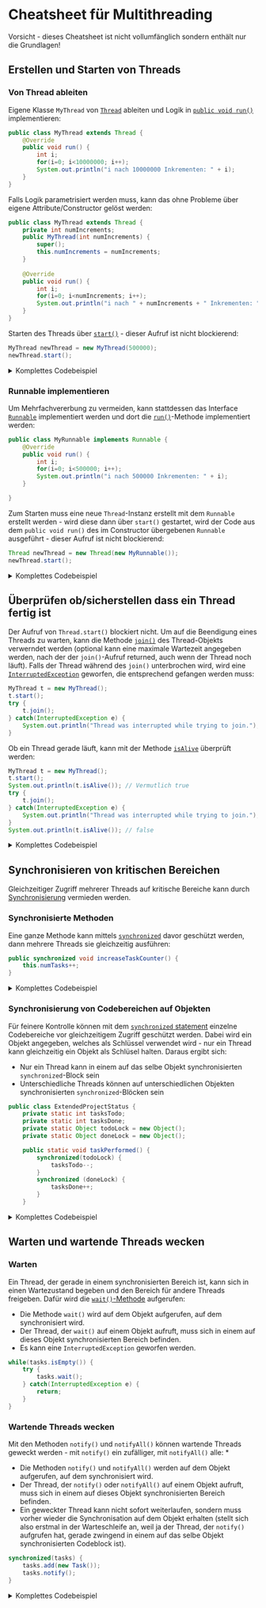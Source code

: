 # Cheatsheet für Multithreading

Vorsicht - dieses Cheatsheet ist nicht vollumfänglich sondern enthält nur die Grundlagen!

## Erstellen und Starten von Threads

### Von Thread ableiten

Eigene Klasse `MyThread` von [`Thread`](https://docs.oracle.com/en/java/javase/20/docs/api/java.base/java/lang/Thread.html) ableiten und Logik in [`public void run()`](https://docs.oracle.com/en/java/javase/20/docs/api/java.base/java/lang/Thread.html#run()) implementieren:

```java
public class MyThread extends Thread {
    @Override
    public void run() {
        int i;
        for(i=0; i<10000000; i++);
        System.out.println("i nach 10000000 Inkrementen: " + i);
    }
}
```

Falls Logik parametrisiert werden muss, kann das ohne Probleme über eigene Attribute/Constructor gelöst werden:

```java
public class MyThread extends Thread {
	private int numIncrements;
	public MyThread(int numIncrements) {
        super();
		this.numIncrements = numIncrements;
	}
	
	@Override
	public void run() {
		int i;
		for(i=0; i<numIncrements; i++);
		System.out.println("i nach " + numIncrements + " Inkrementen: " + i);
	}
}
```

Starten des Threads über [`start()`](https://docs.oracle.com/en/java/javase/20/docs/api/java.base/java/lang/Thread.html#start()) - dieser Aufruf ist nicht blockierend:

```java
MyThread newThread = new MyThread(500000);
newThread.start();
```

<details>
<summary>Komplettes Codebeispiel</summary>

```java
//MyThread.java
public class MyThread extends Thread {
    private int numIncrements;
    public MyThread(int numIncrements) {
        super();
        this.numIncrements = numIncrements;
    }

    @Override
    public void run() {
        int i;
        for(i=0; i<numIncrements; i++);
        System.out.println("i nach " + numIncrements + " Inkrementen: " + i);
    }
}
```

```java
//Main.java
public class Main {
    public static void main(String[] args) {
        MyThread newThread = new MyThread(100000);
        newThread.start();
    }
}
```
</details>

### Runnable implementieren

Um Mehrfachvererbung zu vermeiden, kann stattdessen das Interface [`Runnable`](https://docs.oracle.com/en/java/javase/20/docs/api/java.base/java/lang/Runnable.html) implementiert werden und dort die [`run()`](https://docs.oracle.com/en/java/javase/20/docs/api/java.base/java/lang/Runnable.html#run())-Methode implementiert werden:

```java
public class MyRunnable implements Runnable {
	@Override
	public void run() {
		int i;
		for(i=0; i<500000; i++);
		System.out.println("i nach 500000 Inkrementen: " + i);
	}

}
```

Zum Starten muss eine neue `Thread`-Instanz erstellt mit dem `Runnable` erstellt werden - wird diese dann über `start()` gestartet, wird der Code aus dem `public void run()` des im Constructor übergebenen `Runnable` ausgeführt - dieser Aufruf ist nicht blockierend:

```java
Thread newThread = new Thread(new MyRunnable());
newThread.start();
```

<details>
<summary>Komplettes Codebeispiel</summary>

```java
//MyRunnable.java
public class MyRunnable implements Runnable {
    private int numIncrements;
    public MyRunnable(int numIncrements) {
        this.numIncrements = numIncrements;
    }

    @Override
    public void run() {
        int i;
        for(i=0; i<numIncrements; i++);
        System.out.println("i nach " + numIncrements + " Inkrementen: " + i);
    }

}
```

```java
//Main.java
public class Main {
    public static void main(String[] args) {
        Thread newThread = new Thread(new MyRunnable());
        newThread.start();    
    }
}
```
</details>

## Überprüfen ob/sicherstellen dass ein Thread fertig ist

Der Aufruf von `Thread.start()` blockiert nicht. Um auf die Beendigung eines Threads zu warten, kann die Methode [`join()`](https://docs.oracle.com/en/java/javase/20/docs/api/java.base/java/lang/Thread.html#join()) des Thread-Objekts verwerndet werden (optional kann eine maximale Wartezeit angegeben werden, nach der der `join()`-Aufruf returned, auch wenn der Thread noch läuft). Falls der Thread während des `join()` unterbrochen wird, wird eine [`InterruptedException`](https://docs.oracle.com/en/java/javase/20/docs/api/java.base/java/lang/InterruptedException.html) geworfen, die entsprechend gefangen werden muss:

```java
MyThread t = new MyThread();
t.start();
try {
    t.join();
} catch(InterruptedException e) {
    System.out.println("Thread was interrupted while trying to join.");
}
```

Ob ein Thread gerade läuft, kann mit der Methode [`isAlive`](https://docs.oracle.com/en/java/javase/20/docs/api/java.base/java/lang/Thread.html#isAlive()) überprüft werden:

```java
MyThread t = new MyThread();
t.start();
System.out.println(t.isAlive()); // Vermutlich true
try {
    t.join();
} catch(InterruptedException e) {
    System.out.println("Thread was interrupted while trying to join.");
}
System.out.println(t.isAlive()); // false
```

<details>
<summary>Komplettes Codebeispiel</summary>

Es wird ein Thread gestartet, der intern einen Counter bis 100'000 hochzählt.

```java
//SimpleCounterThread.java
public class SimpleCounterThread extends Thread {
    private int counter;
    @Override
    public void run() {
        for(counter=0; counter<100000; counter++);
    }

    public int getCounter() {
        return counter;
    }
}
```

```java
//Main.java
public class Main {
    public static void main(String[] args) {
        SimpleCounterThread t = new SimpleCounterThread();
        t.start();
        System.out.println(t.isAlive()); // true
        System.out.println(t.getCounter()); // irgendein Wert unter 100'000 - der Thread läuft noch.
        try {
            t.join();
        } catch(InterruptedException e) {
            System.out.println("Thread was interrupted while trying to join.");
        }
        System.out.println(t.isAlive()); // false
        System.out.println(t.getCounter()); // 100'000 - der Thread ist jetzt garantiert fertig.
    }
}
```

</details>


## Synchronisieren von kritischen Bereichen

Gleichzeitiger Zugriff mehrerer Threads auf kritische Bereiche kann durch [Synchronisierung](https://docs.oracle.com/javase/tutorial/essential/concurrency/sync.html) vermieden werden.

### Synchronisierte Methoden

Eine ganze Methode kann mittels [`synchronized`](https://docs.oracle.com/javase/tutorial/essential/concurrency/syncmeth.html) davor geschützt werden, dann mehrere Threads sie gleichzeitig ausführen:

```java
public synchronized void increaseTaskCounter() {
    this.numTasks++;
}
```

<details>
<summary>Komplettes Codebeispiel</summary>

Es werden 20 Threads gestartet, die jeweils in einer Schleife 100'000 Mal die statische Methode `ProjectStatus.increaseTaskCounter()` aufrufen. Danach müsste `ProjectStatus.getNumTasks()` den Wert 2'000'000 ausgeben. Ohne Synchronisierung kommt aber kleinerer Wert raus. 

#### Beispiel ohne Synchronisierung

```java
//ProjectStatus.java
public class ProjectStatus {
    private static int numTasks=0;

    public static void increaseTaskCounter() {
        numTasks++;
    }

    public static int getNumTasks() {
        return numTasks;
    }
}
```

```java
//TaskCounterThread.java
public class TaskCounterThread extends Thread {
    @Override
    public void run() {
        for(int i=0; i<100000; i++) {
            ProjectStatus.increaseTaskCounter();
        }
    }
}
```

```java
//Main.java
import java.util.LinkedList;

public class Main {
    public static void main(String[] args) {
        LinkedList<TaskCounterThread> threads = new LinkedList<>();
        // 20 Threads erstellen
        for(int i=0; i<20; i++) {
            threads.add(new TaskCounterThread());
        }
        // Alle Threads starten
        threads.forEach(TaskCounterThread::start);
        // Auf die Beendigung aller Threads warten
        try {
            for(TaskCounterThread t : threads) {
                t.join();
            }
        } catch(InterruptedException e) {
            System.out.println("Thread was interrupted");
        }
        System.out.println(ProjectStatus.getNumTasks());
    }
}
```

#### Beispiel mit Synchronisierung

```java
//ProjectStatus.java
public class ProjectStatus {
    private static int numTasks=0;

    public static synchronized void increaseTaskCounter() {
        numTasks++;
    }

    public static int getNumTasks() {
        return numTasks;
    }
}
```

```java
//TaskCounterThread.java
public class TaskCounterThread extends Thread {
    @Override
    public void run() {
        for(int i=0; i<100000; i++) {
            ProjectStatus.increaseTaskCounter();
        }
    }
}
```

```java
//Main.java
import java.util.LinkedList;

public class Main {
    public static void main(String[] args) {
        LinkedList<TaskCounterThread> threads = new LinkedList<>();
        // 20 Threads erstellen
        for(int i=0; i<20; i++) {
            threads.add(new TaskCounterThread());
        }
        // Alle Threads starten
        threads.forEach(TaskCounterThread::start);
        // Auf die Beendigung aller Threads warten
        try {
            for(TaskCounterThread t : threads) {
                t.join();
            }
        } catch(InterruptedException e) {
            System.out.println("Thread was interrupted");
        }
        System.out.println(ProjectStatus.getNumTasks());
    }
}
```

</details>

### Synchronisierung von Codebereichen auf Objekten

Für feinere Kontrolle können mit dem [`synchronized` statement](https://docs.oracle.com/javase/tutorial/essential/concurrency/locksync.html) einzelne Codebereiche vor gleichzeitigem Zugriff geschützt werden. Dabei wird ein Objekt angegeben, welches als Schlüssel verwendet wird - nur ein Thread kann gleichzeitig ein Objekt als Schlüsel halten. Daraus ergibt sich:

* Nur ein Thread kann in einem auf das selbe Objekt synchronisierten `synchronized`-Block sein
* Unterschiedliche Threads können auf unterschiedlichen Objekten synchronisierten `synchronized`-Blöcken sein

```java
public class ExtendedProjectStatus {
    private static int tasksTodo;
    private static int tasksDone;
    private static Object todoLock = new Object();
    private static Object doneLock = new Object();

    public static void taskPerformed() {
        synchronized(todoLock) {
            tasksTodo--;
        }
        synchronized (doneLock) {
            tasksDone++;
        }
    }
```

<details>
<summary>Komplettes Codebeispiel</summary>

Es werden 20 Threads gestartet, die jeweils in einer Schleife 100'000 Mal die statische Methode `ExtendedProjectStatus.taskPerformed()` aufrufen. Danach müsste `ExtendedProjectStatus.getTasksTodo()` den Wert 0 und `ExtendedProjectStatus.getTasksDone()` den Wert 2'000'000 ausgeben. Ohne Synchronisierung kommen aber inkonsistente Werte raus.

#### Beispiel ohne Synchronisierung

```java
//ExtendedProjectStatus.java
public class ExtendedProjectStatus {
    private static int tasksTodo = 2000000;
    private static int tasksDone = 0;

    public static void taskPerformed() {
        tasksTodo--;
        tasksDone++;
    }

    public static int getTasksTodo() {
        return tasksTodo;
    }

    public static int getTasksDone() {
        return tasksDone;
    }
}
```

```java
//ExtendedTaskCounterThread.java
public class ExtendedTaskCounterThread extends Thread {
    @Override
    public void run() {
        for(int i=0; i<100000; i++) {
            ExtendedProjectStatus.taskPerformed();
        }
    }
}
```

```java
//Main.java
import java.util.LinkedList;

public class Main {
    public static void main(String[] args) {
        LinkedList<ExtendedTaskCounterThread> threads = new LinkedList<>();
        // 20 Threads erstellen
        for(int i=0; i<20; i++) {
            threads.add(new ExtendedTaskCounterThread());
        }
        // Alle Threads starten
        threads.forEach(ExtendedTaskCounterThread::start);
        // Auf die Beendigung aller Threads warten
        try {
            for(ExtendedTaskCounterThread t : threads) {
                t.join();
            }
        } catch(InterruptedException e) {
            System.out.println("Thread was interrupted");
        }
        System.out.println("Tasks done: " + ExtendedProjectStatus.getTasksDone());
        System.out.println("Tasks to do: " + ExtendedProjectStatus.getTasksTodo());
    }
}
```

#### Beispiel mit Synchronisierung

```java
//ExtendedProjectStatus.java
public class ExtendedProjectStatus {
    private static int tasksTodo = 2000000;
    private static int tasksDone = 0;
    private static Object todoLock = new Object();
    private static Object doneLock = new Object();

    public static void taskPerformed() {
        synchronized(todoLock) {
            tasksTodo--;
        }
        synchronized (doneLock) {
            tasksDone++;
        }
    }

    public static int getTasksTodo() {
        return tasksTodo;
    }

    public static int getTasksDone() {
        return tasksDone;
    }
}
```

```java
//ExtendedTaskCounterThread.java
public class ExtendedTaskCounterThread extends Thread {
    @Override
    public void run() {
        for(int i=0; i<100000; i++) {
            ExtendedProjectStatus.taskPerformed();
        }
    }
}
```

```java
//Main.java
import java.util.LinkedList;

public class Main {
    public static void main(String[] args) {
        LinkedList<ExtendedTaskCounterThread> threads = new LinkedList<>();
        // 20 Threads erstellen
        for(int i=0; i<20; i++) {
            threads.add(new ExtendedTaskCounterThread());
        }
        // Alle Threads starten
        threads.forEach(ExtendedTaskCounterThread::start);
        // Auf die Beendigung aller Threads warten
        try {
            for(ExtendedTaskCounterThread t : threads) {
                t.join();
            }
        } catch(InterruptedException e) {
            System.out.println("Thread was interrupted");
        }
        System.out.println("Tasks done: " + ExtendedProjectStatus.getTasksDone()); // 2'000'000
        System.out.println("Tasks to do: " + ExtendedProjectStatus.getTasksTodo()); // 0
    }
}
```

</details>

## Warten und wartende Threads wecken

### Warten

Ein Thread, der gerade in einem synchronisierten Bereich ist, kann sich in einen Wartezustand begeben und den Bereich für andere Threads freigeben. Dafür wird die [`wait()`-Methode](https://docs.oracle.com/en/java/javase/20/docs/api/java.base/java/lang/Object.html#wait()) aufgerufen:

* Die Methode `wait()` wird auf dem Objekt aufgerufen, auf dem synchronisiert wird.
* Der Thread, der `wait()` auf einem Objekt aufruft, muss sich in einem auf dieses Objekt synchronisierten Bereich befinden.
* Es kann eine `InterruptedException` geworfen werden.

```java
while(tasks.isEmpty()) {
    try {
        tasks.wait();
    } catch(InterruptedException e) {
        return;
    }
}
```

### Wartende Threads wecken

Mit den Methoden `notify()` und `notifyAll()` können wartende Threads geweckt werden - mit `notify()` ein zufälliger, mit `notifyAll()` alle:
* 
* Die Methoden `notify()` und `notifyAll()` werden auf dem Objekt aufgerufen, auf dem synchronisiert wird.
* Der Thread, der `notify()` oder `notifyAll()` auf einem Objekt aufruft, muss sich in einem auf dieses Objekt synchronisierten Bereich befinden.
* Ein geweckter Thread kann nicht sofort weiterlaufen, sondern muss vorher wieder die Synchronisation auf dem Objekt erhalten (stellt sich also erstmal in der Warteschleife an, weil ja der Thread, der `notify()` aufgrufen hat, gerade zwingend in einem auf das selbe Objekt synchronisierten Codeblock ist).

```java
synchronized(tasks) {
    tasks.add(new Task());
    tasks.notify();
}
```

<details>
<summary>Komplettes Codebeispiel</summary>

Ein `CountingTaskProducer`-Thread erstellt `CountingTask`-Objekte, die von mehreren `CountingTaskConsumer`-Threads verbraucht werden.

```java
//CountingTask.java
public class CountingTask {
    private int target;

    public CountingTask(int target) {
        this.target = target;
    }

    public int getTarget() {
        return target;
    }
}
```

```java
//CountingTaskProducer.java
import java.util.Random;

public class CountingTaskProducer extends Thread {
    private int numTasks;

    public CountingTaskProducer(int numTasks) {
        this.numTasks = numTasks;
    }

    @Override
    public void run() {
        Random random = new Random(System.currentTimeMillis());
        for(int i=0; i<numTasks; i++) {
            int countTo = 100000+random.nextInt(100000); // Zufälliger Wert zwischen 100k-200k
            synchronized(Main.tasks) {
                Main.tasks.add(new CountingTask(countTo));
                // Neuer Task ist dazugekommen - einen zufälligen Producer aufwecken.
                Main.tasks.notify();
            }
        }
        synchronized(Main.tasks) {
            // Ferting mit der Produktion - alle eventuell wartenden Producer aufwecken.
            Main.productionDone = true;
            Main.tasks.notifyAll();
        }
    }
}
```

```java
//CountingTaskConsumer.java
public class CountingTaskConsumer extends Thread {
    private static int numThreads = 0;
    private int numThread;

    public CountingTaskConsumer() {
        // Jedem Thread eine eigene Nummer geben
        this.numThread = numThreads++;
    }

    @Override
    public void run() {
        while(true) {
            CountingTask task = null;
            synchronized(Main.tasks) {
                while(Main.tasks.isEmpty() && !Main.productionDone) {
                    try {
                        System.out.println("Thread " + numThread + " waiting for more tasks...");
                        Main.tasks.wait();
                    } catch(InterruptedException e) {
                        System.out.println("Thread " + numThread + " was interrupted");
                        return;
                    }
                }
                if(!Main.tasks.isEmpty()) {
                    task = Main.tasks.pop();
                }
                else if(Main.productionDone) {
                    // Aufgabenliste ist leer und es werden keine neuen mehr produziert
                    return;
                }
            }
            int counter;
            for(counter = 0; counter < task.getTarget(); counter++);
            System.out.println("Thread " + numThread + " counted to: " + counter);
        }
    }
}
```

```java
//Main.java
import java.util.LinkedList;

public class Main {
    public static LinkedList<CountingTask> tasks = new LinkedList<>();
    public static boolean productionDone = false;

    public static void main(String[] args) {
        CountingTaskProducer producer = new CountingTaskProducer(20);
        // 8 Consumer erstellen
        CountingTaskConsumer consumers[] = new CountingTaskConsumer[8];
        for(int i=0; i<consumers.length; i++) {
            consumers[i] = new CountingTaskConsumer();
        }
        // Alle consumer starten
        for(CountingTaskConsumer consumer : consumers) {
            consumer.start();
        }
        // Producer starten
        producer.start();
        // Auf alle consumer warten
        for(CountingTaskConsumer consumer : consumers) {
            try {
                consumer.join();
            } catch(InterruptedException e) {
                // Ist OK - wir wollen hier ja nur sicherstellen, dass keiner mehr läuft.
            }
        }
        System.out.println("Fertig.");
    }
}
```
</details>